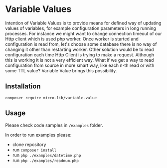 # Variable Values

Intention of Variable Values is to provide means for defined way of updating values of variables, for example configuration parameters in long running processes.
For instance we might want to change connection timeout of our Http client which is used php worker.
Once worker is started and configuration is read from, let's choose some database there is no way of changing it other than restarting worker.
Other solution would be to read configuration each time Http Client is trying to make a request. 
Although this is working it is not a very efficient way. What if we get a way to read configuration from source in more smart way, like each n-th read or with some TTL value?
Variable Value brings this possibility.

## Installation
```
composer require micro-lib/variable-value
```

## Usage
Please check code samples in ```/examples``` folder.

In order to run examples please:
 - clone repository
 - run ```composer install```
 - run ```php ./examples/datetime.php```
 - run ```php ./examples/readnum.php```

